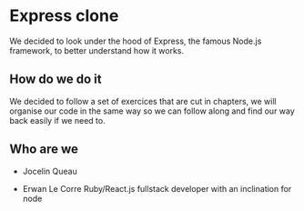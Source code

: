 # Express clone

We decided to look under the hood of Express, the famous Node.js framework, to better understand how it works.

## How do we do it

We decided to follow a set of exercices that are cut in chapters, we will organise our code in the same way so we can follow along and find our way back easily if we need to.

## Who are we

- Jocelin Queau
	
- Erwan Le Corre
	Ruby/React.js fullstack developer with an inclination for node
